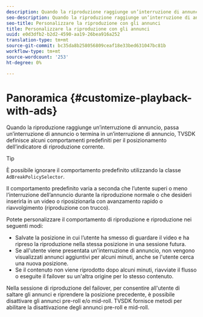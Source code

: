 ```yaml
---
description: Quando la riproduzione raggiunge un’interruzione di annuncio, passa un’interruzione di annuncio o termina in un’interruzione di annuncio, TVSDK definisce alcuni comportamenti predefiniti per il posizionamento dell’indicatore di riproduzione corrente.
seo-description: Quando la riproduzione raggiunge un’interruzione di annuncio, passa un’interruzione di annuncio o termina in un’interruzione di annuncio, TVSDK definisce alcuni comportamenti predefiniti per il posizionamento dell’indicatore di riproduzione corrente.
seo-title: Personalizzare la riproduzione con gli annunci
title: Personalizzare la riproduzione con gli annunci
uuid: e0d3dfb2-b2d2-4590-aa19-26bea916a252
translation-type: tm+mt
source-git-commit: bc35da8b258056809ceaf18e33bed631047bc81b
workflow-type: tm+mt
source-wordcount: '253'
ht-degree: 0%

---
```



# Panoramica {#customize-playback-with-ads}

Quando la riproduzione raggiunge un’interruzione di annuncio, passa un’interruzione di annuncio o termina in un’interruzione di annuncio, TVSDK definisce alcuni comportamenti predefiniti per il posizionamento dell’indicatore di riproduzione corrente.

>[!TIP]
>
>È possibile ignorare il comportamento predefinito utilizzando la classe `AdBreakPolicySelector`.

Il comportamento predefinito varia a seconda che l’utente superi o meno l’interruzione dell’annuncio durante la riproduzione normale o che desideri inserirla in un video o riposizionarla con avanzamento rapido o riavvolgimento (riproduzione con trucco).

Potete personalizzare il comportamento di riproduzione e riproduzione nei seguenti modi:

* Salvate la posizione in cui l’utente ha smesso di guardare il video e ha ripreso la riproduzione nella stessa posizione in una sessione futura.
* Se all&#39;utente viene presentata un&#39;interruzione di annuncio, non vengono visualizzati annunci aggiuntivi per alcuni minuti, anche se l&#39;utente cerca una nuova posizione.
* Se il contenuto non viene riprodotto dopo alcuni minuti, riavviate il flusso o eseguite il failover su un&#39;altra origine per lo stesso contenuto.

Nella sessione di riproduzione del failover, per consentire all&#39;utente di saltare gli annunci e riprendere la posizione precedente, è possibile disattivare gli annunci pre-roll e/o mid-roll. TVSDK fornisce metodi per abilitare la disattivazione degli annunci pre-roll e mid-roll.